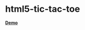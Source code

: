 html5-tic-tac-toe
=================

**[Demo](http://jsfiddle.net/luizbills/KhpAe/embedded/result/)**

